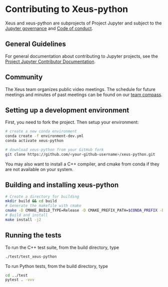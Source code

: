 # Contributing to Xeus-python

Xeus and xeus-python are subprojects of Project Jupyter and subject to the [Jupyter governance](https://github.com/jupyter/governance) and [Code of conduct](https://github.com/jupyter/governance/blob/master/conduct/code_of_conduct.md).

## General Guidelines

For general documentation about contributing to Jupyter projects, see the [Project Jupyter Contributor Documentation](https://jupyter.readthedocs.io/en/latest/contributor/content-contributor.html).

## Community

The Xeus team organizes public video meetings. The schedule for future meetings and minutes of past meetings can be found on our [team compass](https://jupyter-xeus.github.io/).

## Setting up a development environment

First, you need to fork the project. Then setup your environment:

```bash
# create a new conda environment
conda create -f environment-dev.yml
conda activate xeus-python

# download xeus-python from your GitHub fork
git clone https://github.com/<your-github-username>/xeus-python.git
```

You may also want to install a C++ compiler, and cmake from conda if they are not available on your system.

## Building and installing xeus-python

```bash
# Create a directory for building
mkdir build && cd build
# Generate the makefile with cmake
cmake -D CMAKE_BUILD_TYPE=Release -D CMAKE_PREFIX_PATH=$CONDA_PREFIX -D CMAKE_INSTALL_PREFIX=$CONDA_PREFIX -DXPYT_DOWNLOAD_GTEST=ON -DPYTHON_EXECUTABLE=`which python` -DCMAKE_INSTALL_LIBDIR=lib ..
# Build and install
make install -j2
```

## Running the tests

To run the C++ test suite, from the build directory, type

```bash
./test/test_xeus-python
```

To run Python tests, from the build directory, type
```bash
cd ../test
pytest . -vvv
```
